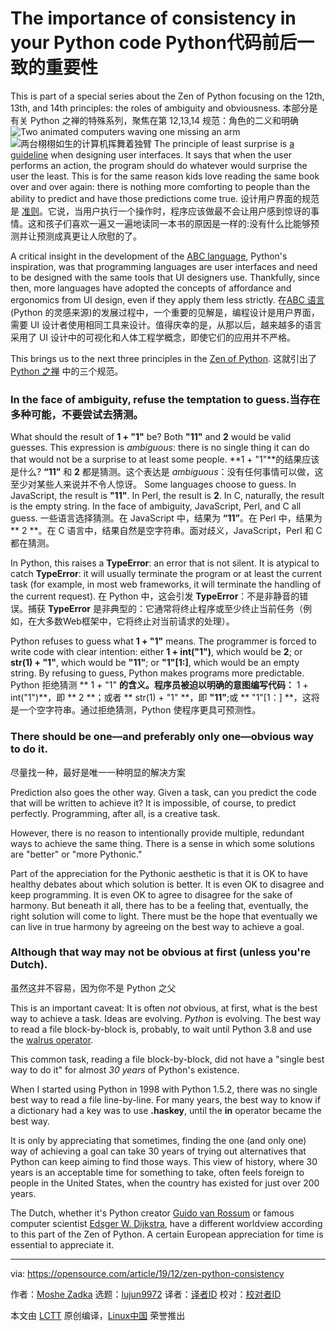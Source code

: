 [#]: collector: (lujun9972)
[#]: translator: (stevenzdg988)
[#]: reviewer: ( )
[#]: publisher: ( )
[#]: url: ( )
[#]: subject: (The importance of consistency in your Python code)
[#]: via: (https://opensource.com/article/19/12/zen-python-consistency)
[#]: author: (Moshe Zadka https://opensource.com/users/moshez)

The importance of consistency in your Python code
Python代码前后一致的重要性
======
This is part of a special series about the Zen of Python focusing on the
12th, 13th, and 14th principles: the roles of ambiguity and obviousness.
本部分是有关 Python 之禅的特殊系列，聚焦在第 12,13,14 规范：角色的二义和明确
![Two animated computers waving one missing an arm][1]
![两台栩栩如生的计算机挥舞着独臂][1]
The principle of least surprise is [a guideline][2] when designing user interfaces. It says that when the user performs an action, the program should do whatever would surprise the user the least. This is for the same reason kids love reading the same book over and over again: there is nothing more comforting to people than the ability to predict and have those predictions come true.
设计用户界面的规范是 [准则][2]。它说，当用户执行一个操作时，程序应该做最不会让用户感到惊讶的事情。这和孩子们喜欢一遍又一遍地读同一本书的原因是一样的:没有什么比能够预测并让预测成真更让人欣慰的了。

A critical insight in the development of the [ABC language][3], Python's inspiration, was that programming languages are user interfaces and need to be designed with the same tools that UI designers use. Thankfully, since then, more languages have adopted the concepts of affordance and ergonomics from UI design, even if they apply them less strictly.
在[ABC 语言][3] (Python 的灵感来源)的发展过程中，一个重要的见解是，编程设计是用户界面，需要 UI 设计者使用相同工具来设计。值得庆幸的是，从那以后，越来越多的语言采用了 UI 设计中的可视化和人体工程学概念，即使它们的应用并不严格。

This brings us to the next three principles in the [Zen of Python][4].
这就引出了 [Python 之禅][4] 中的三个规范。
### In the face of ambiguity, refuse the temptation to guess.当存在多种可能，不要尝试去猜测。

What should the result of **1 + "1"** be? Both **"11"** and **2** would be valid guesses. This expression is _ambiguous_: there is no single thing it can do that would not be a surprise to at least some people.
**1 + "1"**的结果应该是什么? **“11”** 和 **2** 都是猜测。这个表达是 _ambiguous_：没有任何事情可以做，这至少对某些人来说并不令人惊讶。
Some languages choose to guess. In JavaScript, the result is **"11"**. In Perl, the result is **2**. In C, naturally, the result is the empty string. In the face of ambiguity, JavaScript, Perl, and C all guess.
一些语言选择猜测。在 JavaScript 中，结果为 **“11”**。在 Perl 中，结果为 ** 2 **。在 C 语言中，结果自然是空字符串。面对歧义，JavaScript，Perl 和 C 都在猜测。

In Python, this raises a **TypeError**: an error that is not silent. It is atypical to catch **TypeError**: it will usually terminate the program or at least the current task (for example, in most web frameworks, it will terminate the handling of the current request).
在 Python 中，这会引发 **TypeError**：不是非静音的错误。捕获 **TypeError** 是非典型的：它通常将终止程序或至少终止当前任务（例如，在大多数Web框架中，它将终止对当前请求的处理）。 

Python refuses to guess what **1 + "1"** means. The programmer is forced to write code with clear intention: either **1 + int("1")**, which would be **2**; or **str(1) + "1"**, which would be **"11"**; or **"1"[1:]**, which would be an empty string. By refusing to guess, Python makes programs more predictable.
Python 拒绝猜测 ** 1 + "1" **的含义。程序员被迫以明确的意图编写代码：** 1 + int("1")**，即 ** 2 **；或者 ** str(1) + "1" **，即 **"11"**;或 ** "1"[1：] **，这将是一个空字符串。通过拒绝猜测，Python 使程序更具可预测性。

### There should be one—and preferably only one—obvious way to do it.
尽量找一种，最好是唯一一种明显的解决方案

Prediction also goes the other way. Given a task, can you predict the code that will be written to achieve it? It is impossible, of course, to predict perfectly. Programming, after all, is a creative task.

However, there is no reason to intentionally provide multiple, redundant ways to achieve the same thing. There is a sense in which some solutions are "better" or "more Pythonic."

Part of the appreciation for the Pythonic aesthetic is that it is OK to have healthy debates about which solution is better. It is even OK to disagree and keep programming. It is even OK to agree to disagree for the sake of harmony. But beneath it all, there has to be a feeling that, eventually, the right solution will come to light. There must be the hope that eventually we can live in true harmony by agreeing on the best way to achieve a goal.

### Although that way may not be obvious at first (unless you're Dutch).
虽然这并不容易，因为你不是 Python 之父

This is an important caveat: It is often _not_ obvious, at first, what is the best way to achieve a task. Ideas are evolving. _Python_ is evolving. The best way to read a file block-by-block is, probably, to wait until Python 3.8 and use the [walrus operator][5].

This common task, reading a file block-by-block, did not have a "single best way to do it" for almost _30 years_ of Python's existence.

When I started using Python in 1998 with Python 1.5.2, there was no single best way to read a file line-by-line. For many years, the best way to know if a dictionary had a key was to use **.haskey**, until the **in** operator became the best way.

It is only by appreciating that sometimes, finding the one (and only one) way of achieving a goal can take 30 years of trying out alternatives that Python can keep aiming to find those ways. This view of history, where 30 years is an acceptable time for something to take, often feels foreign to people in the United States, when the country has existed for just over 200 years.

The Dutch, whether it's Python creator [Guido van Rossum][6] or famous computer scientist [Edsger W. Dijkstra][7], have a different worldview according to this part of the Zen of Python. A certain European appreciation for time is essential to appreciate it.

--------------------------------------------------------------------------------

via: https://opensource.com/article/19/12/zen-python-consistency

作者：[Moshe Zadka][a]
选题：[lujun9972][b]
译者：[译者ID](https://github.com/译者ID)
校对：[校对者ID](https://github.com/校对者ID)

本文由 [LCTT](https://github.com/LCTT/TranslateProject) 原创编译，[Linux中国](https://linux.cn/) 荣誉推出

[a]: https://opensource.com/users/moshez
[b]: https://github.com/lujun9972
[1]: https://opensource.com/sites/default/files/styles/image-full-size/public/lead-images/rh_003499_01_other11x_cc.png?itok=I_kCDYj0 (Two animated computers waving one missing an arm)
[2]: https://www.uxpassion.com/blog/the-principle-of-least-surprise/
[3]: https://en.wikipedia.org/wiki/ABC_(programming_language)
[4]: https://www.python.org/dev/peps/pep-0020/
[5]: https://www.python.org/dev/peps/pep-0572/#abstract
[6]: https://en.wikipedia.org/wiki/Guido_van_Rossum
[7]: http://en.wikipedia.org/wiki/Edsger_W._Dijkstra
